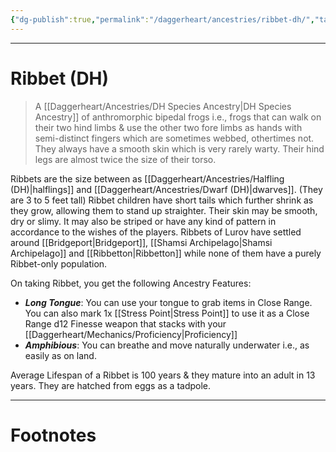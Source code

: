 ```yaml
---
{"dg-publish":true,"permalink":"/daggerheart/ancestries/ribbet-dh/","tags":["TTRPG"]}
---
```



---
# Ribbet (DH)
> A [[Daggerheart/Ancestries/DH Species Ancestry\|DH Species Ancestry]] of anthromorphic bipedal frogs i.e., frogs that can walk on their two hind limbs & use the other two fore limbs as hands with semi-distinct fingers which are sometimes webbed, othertimes not. They always have a smooth skin which is very rarely warty. Their hind legs are almost twice the size of their torso.

Ribbets are the size between as [[Daggerheart/Ancestries/Halfling (DH)\|halflings]] and [[Daggerheart/Ancestries/Dwarf (DH)\|dwarves]]. (They are 3 to 5 feet tall) Ribbet children have short tails which further shrink as they grow, allowing them to stand up straighter. Their skin may be smooth, dry or slimy. It may also be striped or have any kind of pattern in accordance to the wishes of the players. Ribbets of Lurov have settled around [[Bridgeport\|Bridgeport]], [[Shamsi Archipelago\|Shamsi Archipelago]] and [[Ribbetton\|Ribbetton]] while none of them have a purely Ribbet-only population.

On taking Ribbet, you get the following Ancestry Features:
- ***Long Tongue***: You can use your tongue to grab items in Close Range. You can also mark 1x [[Stress Point\|Stress Point]] to use it as a Close Range d12 Finesse weapon that stacks with your [[Daggerheart/Mechanics/Proficiency\|Proficiency]]
- ***Amphibious***: You can breathe and move naturally underwater i.e., as easily as on land.

Average Lifespan of a Ribbet is 100 years & they mature into an adult in 13 years.
They are hatched from eggs as a tadpole.

---
# Footnotes